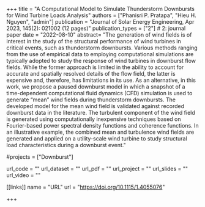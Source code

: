 +++
title = "A Computational Model to Simulate Thunderstorm Downbursts for Wind Turbine Loads Analysis"
authors = ["Phanisri P. Pratapa", "Hieu H. Nguyen", "admin"]
publication = "Journal of Solar Energy Engineering, Apr 2023, 145(2): 021002 (12 pages)"
publication_types = ["2"] # 2: journal paper
date = "2022-08-10"
abstract= "The generation of wind fields is of interest in the study of the structural performance of wind turbines in critical events, such as thunderstorm downbursts. Various methods ranging from the use of empirical data to employing computational simulations are typically adopted to study the response of wind turbines in downburst flow fields. While the former approach is limited in the ability to account for accurate and spatially resolved details of the flow field, the latter is expensive and, therefore, has limitations in its use. As an alternative, in this work, we propose a paused downburst model in which a snapshot of a time-dependent computational fluid dynamics (CFD) simulation is used to generate “mean” wind fields during thunderstorm downbursts. The developed model for the mean wind field is validated against recorded downburst data in the literature. The turbulent component of the wind field is generated using computationally inexpensive techniques based on Fourier-based power spectral density functions and coherence functions. In an illustrative example, the combined mean and turbulence wind fields are generated and applied on a utility-scale wind turbine to study structural load characteristics during a downburst event."

#projects = ["Downburst"]

url_code = ""
url_dataset = ""
url_pdf = ""
url_project = ""
url_slides = ""
url_video = ""

[[links]]
    name = "URL"
    url = "https://doi.org/10.1115/1.4055076"

+++
